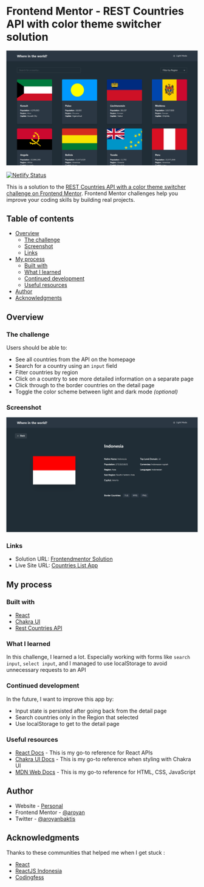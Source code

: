# Frontend Mentor - REST Countries API with color theme switcher solution

![Home page preview](./preview/Home%20page.png)

[![Netlify Status](https://api.netlify.com/api/v1/badges/cb933b06-eeb8-46be-aca5-97fb1e8e9fc3/deploy-status)](https://app.netlify.com/sites/countrieslist-frontendmentor/deploys)

This is a solution to the [REST Countries API with a color theme switcher challenge on Frontend Mentor](https://www.frontendmentor.io/challenges/rest-countries-api-with-color-theme-switcher-5cacc469fec04111f7b848ca). Frontend Mentor challenges help you improve your coding skills by building real projects.

## Table of contents

- [Overview](#overview)
  - [The challenge](#the-challenge)
  - [Screenshot](#screenshot)
  - [Links](#links)
- [My process](#my-process)
  - [Built with](#built-with)
  - [What I learned](#what-i-learned)
  - [Continued development](#continued-development)
  - [Useful resources](#useful-resources)
- [Author](#author)
- [Acknowledgments](#acknowledgments)

## Overview

### The challenge

Users should be able to:

- See all countries from the API on the homepage
- Search for a country using an `input` field
- Filter countries by region
- Click on a country to see more detailed information on a separate page
- Click through to the border countries on the detail page
- Toggle the color scheme between light and dark mode _(optional)_

### Screenshot

![Detail page preview](./preview/Detail%20page.png)

### Links

- Solution URL: [Frontendmentor Solution](https://www.frontendmentor.io/solutions/responsive-countries-lists-app-57AA57PEFE)
- Live Site URL: [Countries List App](https://countrieslist-frontendmentor.netlify.app/)

## My process

### Built with

- [React](https://reactjs.org/)
- [Chakra UI](https://chakra-ui.com)
- [Rest Countries API](https://restcountries.com/)

### What I learned

In this challenge, I learned a lot. Especially working with forms like `search input`, `select input`, and I managed to use localStorage to avoid unnecessary requests to an API

### Continued development

In the future, I want to improve this app by:

- Input state is persisted after going back from the detail page
- Search countries only in the Region that selected
- Use localStorage to get to the detail page

### Useful resources

- [React Docs](https://reactjs.org) - This is my go-to reference for React APIs
- [Chakra UI Docs](https://chakra-ui.com/) - This is my go-to reference when styling with Chakra UI
- [MDN Web Docs](https://developer.mozilla.org/en-US/) - This is my go-to reference for HTML, CSS, JavaScript

## Author

- Website - [Personal](https://www.aroyanbakti.com)
- Frontend Mentor - [@aroyan](https://www.frontendmentor.io/profile/aroyan)
- Twitter - [@aroyanbaktis](https://www.twitter.com/aroyanbaktis)

## Acknowledgments

Thanks to these communities that helped me when I get stuck :

- [React](https://www.reddit.com/r/reactjs/)
- [ReactJS Indonesia](https://t.me/react_idn)
- [Codingfess](https://twitter.com/codingfess)
